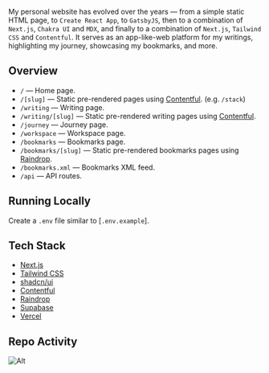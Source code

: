 
My personal website has evolved over the years — from a simple static HTML page, to `Create React App`, to `GatsbyJS`,
then to a combination of `Next.js`, `Chakra UI` and `MDX`, and finally to a combination of `Next.js`, `Tailwind CSS` and
`Contentful`. It serves as an app-like-web platform for my writings, highlighting my journey, showcasing my bookmarks,
and more.

## Overview

- `/` — Home page.
- `/[slug]` — Static pre-rendered pages using [Contentful](https://www.contentful.com). (e.g. `/stack`)
- `/writing` — Writing page.
- `/writing/[slug]` — Static pre-rendered writing pages using [Contentful](https://www.contentful.com).
- `/journey` — Journey page.
- `/workspace` — Workspace page.
- `/bookmarks` — Bookmarks page.
- `/bookmarks/[slug]` — Static pre-rendered bookmarks pages using [Raindrop](https://raindrop.io/).
- `/bookmarks.xml` — Bookmarks XML feed.
- `/api` — API routes.

## Running Locally

Create a `.env` file similar to [`.env.example`].

## Tech Stack

- [Next.js](https://nextjs.org)
- [Tailwind CSS](https://tailwindcss.com)
- [shadcn/ui](https://ui.shadcn.com)
- [Contentful](https://www.contentful.com)
- [Raindrop](https://raindrop.io)
- [Supabase](https://supabase.com)
- [Vercel](https://vercel.com)

## Repo Activity

![Alt](https://repobeats.axiom.co/api/embed/2d43636ebc156829d3e99c6f8c2b68d5aa6ebf93.svg 'Repobeats analytics image')

